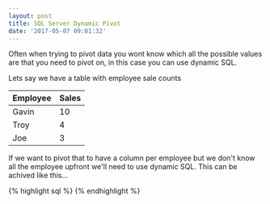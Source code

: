 ```yaml
---
layout: post
title: SQL Server Dynamic Pivot
date: '2017-05-07 09:01:32'
---
```

Often when trying to pivot data you wont know which all the possible values are that you need to pivot on, in this case you can use dynamic SQL.

Lets say we have a table with employee sale counts

| Employee | Sales |
| --- | --- |
| Gavin | 10 |
| Troy | 4 | 
| Joe | 3 |

If we want to pivot that to have a column per employee but we don't know all the employee upfront we'll need to use dynamic SQL. This can be achived like this...

{% highlight sql %}
{% endhighlight %}